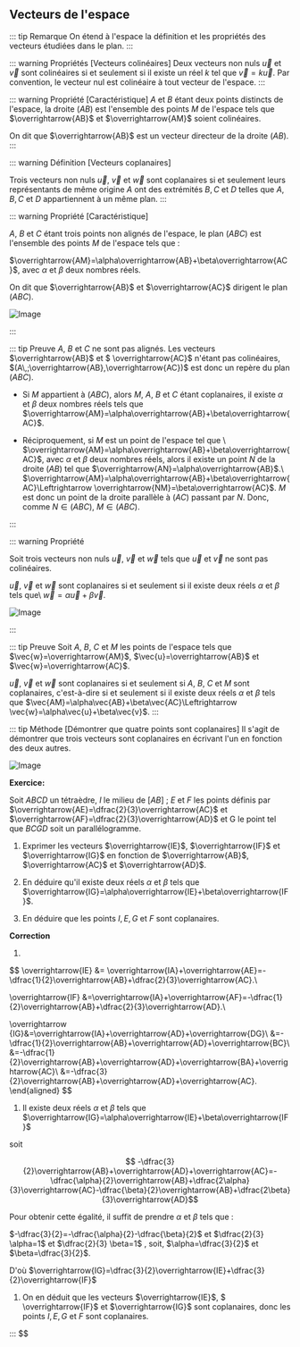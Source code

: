 ## Vecteurs de l'espace

::: tip Remarque
On étend à l'espace la définition et les propriétés des
vecteurs étudiées dans le plan.
:::

::: warning Propriétés [Vecteurs colinéaires]
Deux vecteurs non nuls $\vec{u}$ et $\vec{v}$ sont colinéaires si et
seulement si il existe un réel $k$ tel que $\vec{v}=k \vec{u}$. Par
convention, le vecteur nul est colinéaire à tout vecteur de
l'espace.
:::

::: warning Propriété [Caractéristique]
$A$ et $B$ étant deux points distincts de l'espace, la droite
$(AB)$ est l'ensemble des points $M$ de l'espace tels que
$\overrightarrow{AB}$ et $\overrightarrow{AM}$ soient colinéaires.

On dit que $\overrightarrow{AB}$ est un vecteur directeur de la
droite $(AB)$.
:::

::: warning Définition [Vecteurs coplanaires]

Trois vecteurs non nuls $\vec{u}$, $\vec{v}$ et $\vec{w}$ sont
coplanaires si et seulement leurs représentants de même origine $A$
ont des extrémités $B,C$ et $D$ telles que $A, B, C$ et $D$
appartiennent à un même plan.
:::

::: warning Propriété [Caractéristique]

$A$, $B$ et $C$ étant trois points non alignés de l'espace, le
plan $(ABC)$ est l'ensemble des points $M$ de l'espace tels que :

$\overrightarrow{AM}=\alpha\overrightarrow{AB}+\beta\overrightarrow{AC}$,
avec $\alpha$ et $\beta$ deux nombres réels.

On dit que $\overrightarrow{AB}$ et $\overrightarrow{AC}$ dirigent
le plan $(ABC)$.

![Image](./figure19.svg)

:::

::: tip Preuve
$A$, $B$ et $C$ ne sont pas alignés. Les vecteurs
$\overrightarrow{AB}$ et $ \overrightarrow{AC}$ n'étant pas
colinéaires, $(A\,;\overrightarrow{AB},\overrightarrow{AC})$ est donc
un repère du plan $(ABC)$.

- Si $M$ appartient à $(ABC)$, alors $M$, $A$, $B$ et $C$ étant
  coplanaires, il existe $\alpha$ et $\beta$ deux nombres réels tels
  que
  $\overrightarrow{AM}=\alpha\overrightarrow{AB}+\beta\overrightarrow{AC}$.

- Réciproquement, si $M$ est un point de l'espace tel que \\
  $\overrightarrow{AM}=\alpha\overrightarrow{AB}+\beta\overrightarrow{AC}$,
  avec $\alpha$ et $\beta$ deux nombres réels, alors il existe un
  point $N$
  de la droite $(AB)$ tel que $\overrightarrow{AN}=\alpha\overrightarrow{AB}$.\\
  $\overrightarrow{AM}=\alpha\overrightarrow{AB}+\beta\overrightarrow{AC}\Leftrightarrow
\overrightarrow{NM}=\beta\overrightarrow{AC}$.
  $M$ est donc un point de la droite parallèle à $(AC)$ passant par
  $N$. Donc, comme $N\in(ABC)$, $M\in(ABC)$.

:::

::: warning Propriété

Soit trois vecteurs non nuls $\vec{u}$, $\vec{v}$ et $\vec{w}$
tels que $\vec{u}$ et $\vec{v}$ ne sont pas colinéaires.

$\vec{u}$, $\vec{v}$ et $\vec{w}$ sont coplanaires si et seulement
si il existe deux réels $\alpha$ et $\beta$ tels que\\
$\vec{w}=\alpha\vec{u}+\beta\vec{v}$.

![Image](./figure20.svg)

:::

::: tip Preuve
Soit $A$, $B$, $C$ et $M$ les points de l'espace tels que
$\vec{w}=\overrightarrow{AM}$, $\vec{u}=\overrightarrow{AB}$ et
$\vec{w}=\overrightarrow{AC}$.

$\vec{u}$, $\vec{v}$ et $\vec{w}$ sont coplanaires si et seulement
si $A$, $B$, $C$ et $M$ sont coplanaires, c'est-à-dire si et
seulement si il existe deux réels $\alpha$ et $\beta$ tels que
$\vec{AM}=\alpha\vec{AB}+\beta\vec{AC}\Leftrightarrow
\vec{w}=\alpha\vec{u}+\beta\vec{v}$.
:::

::: tip Méthode [Démontrer que quatre points sont coplanaires]
Il s'agit de démontrer que trois vecteurs sont
coplanaires en écrivant l'un en fonction des deux autres.

![Image](./figure21.svg)

**Exercice:**

Soit $ABCD$ un tétraèdre, $I$ le milieu de $[AB]$ ; $E$ et $F$ les
points définis par
$\overrightarrow{AE}=\dfrac{2}{3}\overrightarrow{AC}$ et
$\overrightarrow{AF}=\dfrac{2}{3}\overrightarrow{AD}$ et G le point
tel que $BCGD$ soit un parallélogramme.

1.  Exprimer les vecteurs $\overrightarrow{IE}$,
    $\overrightarrow{IF}$ et $\overrightarrow{IG}$ en fonction de
    $\overrightarrow{AB}$, $\overrightarrow{AC}$ et
    $\overrightarrow{AD}$.

2.  En déduire qu'il existe deux réels $\alpha$ et $\beta$ tels que
    $\overrightarrow{IG}=\alpha\overrightarrow{IE}+\beta\overrightarrow{IF}$.

3.  En déduire que les points $I, E, G$ et $F$ sont coplanaires.

**Correction**

1.

$$
\overrightarrow{IE} &= \overrightarrow{IA}+\overrightarrow{AE}=-\dfrac{1}{2}\overrightarrow{AB}+\dfrac{2}{3}\overrightarrow{AC}.\\

\overrightarrow{IF}
&=\overrightarrow{IA}+\overrightarrow{AF}=-\dfrac{1}{2}\overrightarrow{AB}+\dfrac{2}{3}\overrightarrow{AD}.\\

\overrightarrow {IG}&=\overrightarrow{IA}+\overrightarrow{AD}+\overrightarrow{DG}\\
&=-\dfrac{1}{2}\overrightarrow{AB}+\overrightarrow{AD}+\overrightarrow{BC}\\
&=-\dfrac{1}{2}\overrightarrow{AB}+\overrightarrow{AD}+\overrightarrow{BA}+\overrightarrow{AC}\\
&=-\dfrac{3}{2}\overrightarrow{AB}+\overrightarrow{AD}+\overrightarrow{AC}.
\end{aligned}
$$

1.  Il existe deux réels $\alpha$ et $\beta$ tels que
    $\overrightarrow{IG}=\alpha\overrightarrow{IE}+\beta\overrightarrow{IF}$

soit

$$
-\dfrac{3}{2}\overrightarrow{AB}+\overrightarrow{AD}+\overrightarrow{AC}=-\dfrac{\alpha}{2}\overrightarrow{AB}+\dfrac{2\alpha}{3}\overrightarrow{AC}-\dfrac{\beta}{2}\overrightarrow{AB}+\dfrac{2\beta}{3}\overrightarrow{AD}$$

Pour obtenir cette égalité, il suffit de prendre $\alpha$ et $\beta$
tels que :

$-\dfrac{3}{2}=-\dfrac{\alpha}{2}-\dfrac{\beta}{2}$ et $\dfrac{2}{3} \alpha=1$ et $\dfrac{2}{3} \beta=1$ , soit, $\alpha=\dfrac{3}{2}$ et $\beta=\dfrac{3}{2}$.

D'où
$\overrightarrow{IG}=\dfrac{3}{2}\overrightarrow{IE}+\dfrac{3}{2}\overrightarrow{IF}$

1.  On en déduit que les vecteurs $\overrightarrow{IE}$, $
\overrightarrow{IF}$ et $\overrightarrow{IG}$ sont coplanaires, donc
les points $I, E, G$ et $F$ sont coplanaires.

:::
$$
